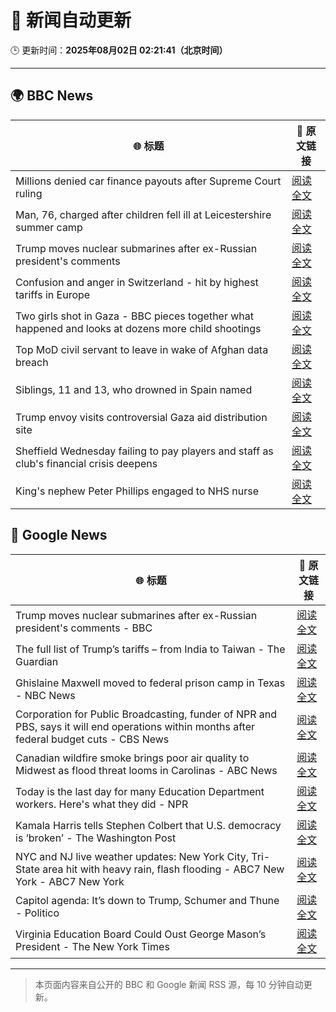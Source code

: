 # 🧠 新闻自动更新

🕒 更新时间：**2025年08月02日 02:21:41（北京时间）**

---

## 🌍 BBC News

| 🌐 标题 | 🔗 原文链接 |
|--------|-------------|
| Millions denied car finance payouts after Supreme Court ruling | [阅读全文](https://www.bbc.com/news/articles/cj9w0dj0yjyo?at_medium=RSS&at_campaign=rss) |
| Man, 76, charged after children fell ill at Leicestershire summer camp | [阅读全文](https://www.bbc.com/news/articles/c4gz32kp0d0o?at_medium=RSS&at_campaign=rss) |
| Trump moves nuclear submarines after ex-Russian president's comments | [阅读全文](https://www.bbc.com/news/articles/c93dgr2dd53o?at_medium=RSS&at_campaign=rss) |
| Confusion and anger in Switzerland - hit by highest tariffs in Europe | [阅读全文](https://www.bbc.com/news/articles/c987l633zdgo?at_medium=RSS&at_campaign=rss) |
| Two girls shot in Gaza - BBC pieces together what happened and looks at dozens more child shootings | [阅读全文](https://www.bbc.com/news/videos/cjelp738zd7o?at_medium=RSS&at_campaign=rss) |
| Top MoD civil servant to leave in wake of Afghan data breach | [阅读全文](https://www.bbc.com/news/articles/cvgprxzggz4o?at_medium=RSS&at_campaign=rss) |
| Siblings, 11 and 13, who drowned in Spain named | [阅读全文](https://www.bbc.com/news/articles/c93dg509lk6o?at_medium=RSS&at_campaign=rss) |
| Trump envoy visits controversial Gaza aid distribution site | [阅读全文](https://www.bbc.com/news/articles/c8x5jnl5eygo?at_medium=RSS&at_campaign=rss) |
| Sheffield Wednesday failing to pay players and staff as club's financial crisis deepens | [阅读全文](https://www.bbc.com/sport/football/articles/ce3j27y92p8o?at_medium=RSS&at_campaign=rss) |
| King's nephew Peter Phillips engaged to NHS nurse | [阅读全文](https://www.bbc.com/news/articles/cly6kj7k97po?at_medium=RSS&at_campaign=rss) |

## 📰 Google News

| 🌐 标题 | 🔗 原文链接 |
|--------|-------------|
| Trump moves nuclear submarines after ex-Russian president's comments - BBC | [阅读全文](https://news.google.com/rss/articles/CBMiWkFVX3lxTE10WlRCT1NPSVk5Uy11cmdsX3JJZTFUeVdaT1RfckV5X0pTXy1udzEwTWtzYTlQUWJ3T0lNZ0l3UWNZUnl5a05CY2p6d25aYzRJVlZRd0ZJZmp5Z9IBX0FVX3lxTE5Uamp2Vi0zTkhoRDRsWm4yWmVSTzNIaEJ0UkxrcjFkWktvRXJhQ1JQdW1oaHFuelo0ODNGUTN0ZWxiRE1SQWdkVnM1VnFNemFoR2JaZHVEUXBhWGswbWxv?oc=5) |
| The full list of Trump’s tariffs – from India to Taiwan - The Guardian | [阅读全文](https://news.google.com/rss/articles/CBMiqwFBVV95cUxNbHJTaEJPWEV1eHlLaGU5eGxkV1p2eXVoVTNSQnFWSlpyN1NsZzNOeXd2bzl3d0N1ZGJQYkFsSGp5ZkhIbV9hUDF3dmNnV3JuZ0o4dzI4aHVpZlRPR2doVTlsbExURzMyLUh2YWpUelVZQ1VHYlh4cVhPNDBxTS1aUjRwVVpDM1dHcTBNN3JOZlcwMENENEpjN0pkQVRJVFpLVnpGc0t0c3RvTTg?oc=5) |
| Ghislaine Maxwell moved to federal prison camp in Texas - NBC News | [阅读全文](https://news.google.com/rss/articles/CBMiqwFBVV95cUxOaGo0REFHdUp2Q3BENl96SWRPLUlUODVsYUF0ZjdXQjdxa1JSVEs5VHA1LXQ3NWFGcXA2SE5VZXNpSS1mUVVlR202TFcxR1N1QklHOTdEblRRWGdhUFpIOWlkcGU5cmt0cV9TbklibnVZNkJFMUJiT2JYRHpRTlpKX2JUSWtxZ2VGaGtWSWZZdG1lZ0JCYXZSeFFMWVVGd2lhWnZXaU1ucW5TQzDSAVZBVV95cUxNUGFwUWR2cFVLZWtrXzNONzNCWWJpTnFUZTBKVzN1RlBiMk9nQzJwT1lHMHRmSEEyelJCdXY3S2d2ZnFSVm9haG90WHFUUW1mMzNuUDZIQQ?oc=5) |
| Corporation for Public Broadcasting, funder of NPR and PBS, says it will end operations within months after federal budget cuts - CBS News | [阅读全文](https://news.google.com/rss/articles/CBMiowFBVV95cUxPNUJ5emRrR3FlbVdNVzhjdXdVRkRnc0lBRFljWjhoMGlFYVR4d212c3NzVFhXY1VFaG1YdlVtYi1pSUdkdnpKS0RjOHdfNk1kbm5jRWVkUVJxX3dlYzFhSUtzaG9MS195YXhjMzNYcDl0cnJZakc0RXpicW90YTQ1Y09SY2RuQXRldU0yd1p5Zi04X3p5RDFacEpBRE8zbXhzM3Fv0gGoAUFVX3lxTE9ZanRTeG5Ca0tURHJrZ29zcXhwZ3RmV3JTXzZGX0FsVVlIVG8wY2hyRGRuZUE1Z0c3N3c4cDVIRW50QkRzbWpJcnIydTUySDNrX2lOVlBwUzZFSkhnX01kTmM0TGxRNXJVSm15eGw5WmRNWDU0c2VocGhkMzV5MjB2MFZ5aXFoY1owekRNbW9PSmxuUER2V3BMRDJud2h4aEpxaDh3d1R6eQ?oc=5) |
| Canadian wildfire smoke brings poor air quality to Midwest as flood threat looms in Carolinas - ABC News | [阅读全文](https://news.google.com/rss/articles/CBMioAFBVV95cUxQUTNzMHhMaldUd0kxTTFGWFlOdDI0djY3dW41LUZreUJkQW8zUUxDSGhRWWw2dm96NjY0bUE1bV96eUU2ZHlkeGtkT0lHOWR3cTdkd3JMVExXb3BjZC1Mc0pMd01uOUg0UE0xMFFoRTlNODh2OUFkam44X195RjMtcnBHX3NmdEFNS1VjZ2ZuZjU2cUtHaUZSQUdwWEpLX2pI0gGmAUFVX3lxTFBvWmJ1YmxtT1lGWk9tTjZ0ckJuRFk2cmtUejNSWHJUQTRGOXc5ZU1Hem9fOURaSDJWbWZZMVplQjM0TlBETWYteUJNMVVIcU02MDBkS09Zc205U0E4Q0hUb1BDUXJNT3M1b0U0N1M0eVVTTF90bzZHb1FOYjBfQV9DRnc3NWhhVDY1dW93anFxYmVDNG1zX2lUTngtQ1lIRGJtb1ZxdkE?oc=5) |
| Today is the last day for many Education Department workers. Here's what they did - NPR | [阅读全文](https://news.google.com/rss/articles/CBMiigFBVV95cUxNRzB0NnFOSmh1cmFTTFJyc1hpNW1lRGRLN0RHQWF5X0doMWdYY1kyQ1FrcTJ1NDBOUUtzMHg1WVJmaldZVU80NWF6ME1hXzU0Vjc5OU1PM0I0MDBlNnBHQ2lrb1VEQWtVMjNCR1J3eGdnUXU0OEpVcmJuNVRBQ05HOWMwS1lSUkl5NGc?oc=5) |
| Kamala Harris tells Stephen Colbert that U.S. democracy is ‘broken’ - The Washington Post | [阅读全文](https://news.google.com/rss/articles/CBMinwFBVV95cUxOZGx1ODJ5V1AtNmRIM3ZyNU1ldGg3bkVLUDZKengxLVFnanNIQWZsdWZtVlFTQ1ZsZjBjenVON0tVay1MclhOZ1NmRE85akRPbGFHckNCZzB2b1gzS3dVblFkUjdKTFhrMU9rTDFYM3dGOEFzaFNXbmk4M1Z2a2R4dGh2S3Y2dUNjLVFPaHhQMURoUlBhaE9sS3ZYR1Exd3c?oc=5) |
| NYC and NJ live weather updates: New York City, Tri-State area hit with heavy rain, flash flooding - ABC7 New York - ABC7 New York | [阅读全文](https://news.google.com/rss/articles/CBMixwFBVV95cUxQNUI4TUNQQ3ZzanlNMjNsYWpmdi0yX2lBS2ppZmw0UlBPSE1weG1UZVdxYzlsZGtaRzZhaWFTS2xfRm1EU2dtczcwaXFzNEM0aVBId1M5NmlpQzJ3M1NYQWFzT05GMkRhWk9GSG8wNWlhTm5pZTQ1cUNKMTBkaFhlN1kyOGpaMWxWTzc5MFJxaDk1ZlRPUDYtVkFtaE42dnVZWENvR0RuZkRhNGNTb3RFcURjVklBamtacXNhaGdZMlJqd2lzYUxV?oc=5) |
| Capitol agenda: It’s down to Trump, Schumer and Thune - Politico | [阅读全文](https://news.google.com/rss/articles/CBMimAFBVV95cUxOZHNuNmVmOHNEV0VSTlZwekFWRUduX0ViZXNvNDI4UTk0bHRoaDAtN1pZVXdTcVJGOXVBT194VTIybm0yU1FhajJZcVA4M2lCWW40OUZReDUtcFhUS3FWYUllVm5ubEtIbXlWMnZjTkFjOVBjRGNHY2ZnSll2Zjl1V2JOb0pWTGZOY2FHbDM2UXZ2TERiaEN4ZQ?oc=5) |
| Virginia Education Board Could Oust George Mason’s President - The New York Times | [阅读全文](https://news.google.com/rss/articles/CBMiqwFBVV95cUxPZUQtVWl6UmFBZGRacUpfbEE2RGZiWGlkN3dUQ2lKYmZJdFFwdkVQTTlnamtJOGFJcXh6TlNVeGJBMmE0QTRZRjdVbTg3Wi0xSVVaV3M1enZ4WDhkTy1LR3BkUGNDZVpZVm1Rd3I4UElGeFBJLXlxVzNsSXNDYkdYbFRoVmo5eEF5Vmdva2FnWTVVWmN0alVFVWl0NkJXejh1SjNWcUh0ZHdkUTA?oc=5) |

---
> 本页面内容来自公开的 BBC 和 Google 新闻 RSS 源，每 10 分钟自动更新。